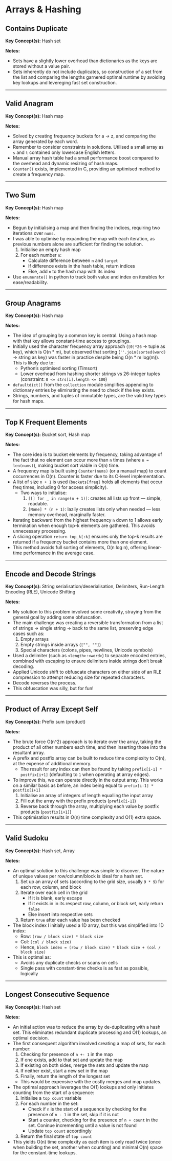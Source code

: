 # Arrays & Hashing

## Contains Duplicate

**Key Concept(s):** Hash set

**Notes:**
- Sets have a slightly lower overhead than dictionaries as the keys are stored without a value pair.
- Sets inherently do not include duplicates, so construction of a set from the list and comparing the lengths garnered optimal runtime by avoiding key lookups and levereging fast set construction.

---

## Valid Anagram

**Key Concept(s):** Hash map

**Notes:**
- Solved by creating frequency buckets for a -> z, and comparing the array generated by each word.
- Remember to consider constraints in solutions. Utilised a small array as `s` and `t` contained only lowercase English letters.
- Manual array hash table had a small performance boost compared to the overhead and dynamic resizing of hash maps.
- `Counter()` exists, implemented in C, providing an optimised method to create a frequency map.

---

## Two Sum

**Key Concept(s):** Hash map

**Notes:**
- Begun by initialising a map and then finding the indices, requiring two iterations over `nums`. 
- I was able to optimise by expanding the map with each iteration, as previous numbers alone are sufficient for finding the solution.
    1. Initialise an empty hash map
    2. For each number `n`:
        - Calculate difference between `n` and `target`
        - If difference exists in the hash table, return indices
        - Else, add `n` to the hash map with its index
- Use `enumerate()` in python to track both value and index on iterables for ease/readability.

---

## Group Anagrams

**Key Concept(s):** Hash map

**Notes:**
- The idea of grouping by a common key is central. Using a hash map with that key allows constant-time access to groupings.
- Initially used the character frequency array approach (`[0]*26` -> tuple as key), which is O(n * m), but observed that sorting (`''.join(sorted(word)` -> string as key) was faster in practice despite being O(n * m log(m)). This is likely due to:
    - Python’s optimised sorting (Timsort)  
    - Lower overhead from hashing shorter strings vs 26-integer tuples (constraint: `0 <= strs[i].length <= 100`)
- `defaultdict()` from the `collection` module simplifies appending to dictionary entries by eliminating the need to check if the key exists.
- Strings, numbers, and tuples of immutable types, are the valid key types for hash maps.

---

## Top K Frequent Elements

**Key Concept(s):** Bucket sort, Hash map

**Notes:**
- The core idea is to bucket elements by frequency, taking advantage of the fact that no element can occur more than `n` times (where `n = len(nums)`), making bucket sort viable in O(n) time.
- A frequency map is built using `Counter(nums)` (or a manual map) to count occurrences in O(n). Counter is faster due to its C-level implementation.
- A list of size `n + 1` is used (`buckets[freq]` holds all elements that occur freq times, including 0 for access simplicity).
    - Two ways to initialise:
        1. `[[] for _ in range(n + 1)]`: creates all lists up front — simple, readable.
        2. `[None] * (n + 1)`: lazily creates lists only when needed — less memory overhead, marginally faster.
- Iterating backward from the highest frequency `n` down to 1 allows early termination when enough top-k elements are gathered. This avoids unnecessary processing.
- A slicing operation `return top_k[:k]` ensures only the top-k results are returned if a frequency bucket contains more than one element.
- This method avoids full sorting of elements, O(n log n), offering linear-time performance in the average case.

---

## Encode and Decode Strings

**Key Concept(s):** String serialisation/deserialisation, Delimiters, Run-Length Encoding (RLE), Unicode Shifting

**Notes:**
- My solution to this problem involved some creativity, straying from the general goal by adding some obfuscation.
- The main challenge was creating a reversible transformation from a list of strings -> single string -> back to the same list, preserving edge cases such as:
    1. Empty arrays
    2. Empty strings inside arrays (`["", ""]`)
    3. Special characters (colons, pipes, newlines, Unicode symbols)
- Used a delimiter (such as `<length>:<word>`) to separate encoded entries, combined with escaping to ensure delimiters inside strings don’t break decoding.
- Applied Unicode shift to obfuscate characters on either side of an RLE compression to attempt reducing size for repeated characters.
- Decode reverses the process.
- This obfuscation was silly, but for fun!

---

## Product of Array Except Self

**Key Concept(s):** Prefix sum (product)

**Notes:**

- The brute force O(n^2) approach is to iterate over the array, taking the product of all other numbers each time, and then inserting those into the resultant array.
- A prefix and postfix array can be built to reduce time complexity to O(n), at the expense of additional memory.
    - The result for any index can then be found by taking `prefix[i-1] * postfix[i+1]` (defaulting to `1` when operating at array edges).
- To improve this, we can operate directly in the output array. This works on a similar basis as before, an index being equal to `prefix[i-1] * postfix[i+1]`
    1. Initialise an array of integers of length equalling the input array
    2. Fill out the array with the prefix products (`prefix[i-1]`)
    3. Reverse back through the array, multiplying each value by postfix products (`postfix[i+1]`)
- This optimisation results in O(n) time complexity and O(1) extra space.

---

## Valid Sudoku

**Key Concept(s):** Hash set, Array

**Notes:**

- An optimal solution to this challenge was simple to discover. The nature of unique values per row/column/block is ideal for a hash set.
    1. Set up an array of sets (according to the grid size, usually `9 * 9`) for each row, column, and block
    2. Iterate over each cell in the grid
        - If it is blank, early escape
        - If it exists in in its respect row, column, or block set, early return `false`
        - Else insert into respective sets
    3. Return `true` after each value has been checked
- The block index I initially used a 1D array, but this was simplified into 1D index:
    - Row: `(row / block size) * block size `
    - Col: `(col / block size)`
    - Hence, `block index = (row / block size) * block size + (col / block size)`
- This is optimal as:
    - Avoids any duplicate checks or scans on cells
    - Single pass with constant-time checks is as fast as possible, logically

---

## Longest Consecutive Sequence

**Key Concept(s):** Hash set

**Notes:**

- An initial action was to reduce the array by de-duplicating with a hash set. This eliminates redundant duplicate processing and O(1) lookups, an optimal decision.
- The first consequent algorithm involved creating a map of sets, for each number:
    1. Checking for presence of `n +- 1` in the map
    2. If one exists, add to that set and update the map
    3. If existing on both sides, merge the sets and update the map
    4. If neither exist, start a new set in the map
    5. Finally, return the length of the longest set
    - This would be expensive with the costly merges and map updates.
- The optimal approach leverages the O(1) lookups and only initiates counting from the start of a sequence:
    1. Initialise a `top count` variable
    2. For each number in the set:
        - Check if `n` is the start of a sequence by checking for the presence of `n - 1` in the set, skip if it is not
        - Start a counter, checking for the presence of `n + count` in the set. Coninue incrementing until a value is not found
        - Update `top count` accordingly
    3. Return the final state of `top count`
- This yields O(n) time complexity as each item is only read twice (once when building the set, another when counting) and minimal O(n) space for the constant-time lookups.

